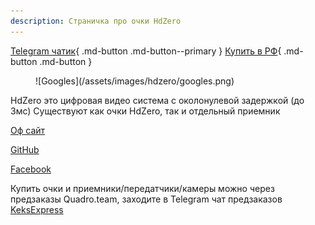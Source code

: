 ```yaml
---
description: Страничка про очки HdZero
---
```



[Telegram чатик](https://t.me/SharkByteFPVru){ .md-button .md-button--primary } [Купить в РФ](https://xn--80adhqgqmpt.xn--p1ai/index.php?route=product/category&path=134_108){ .md-button .md-button } 

<figure markdown>
![Googles](/assets/images/hdzero/googles.png)
</figure>

HdZero это цифровая видео система с околонулевой задержкой (до 3мс)
Существуют как очки HdZero, так и отдельный приемник

[Оф сайт](https://www.hd-zero.com/)

[GitHub](https://github.com/hd-zero)

[Facebook](https://www.facebook.com/groups/hdzero)

Купить очки и приемники/передатчики/камеры можно через предзаказы Quadro.team, заходите в Telegram чат предзаказов [KeksExpress](https://t.me/keksexpress)



